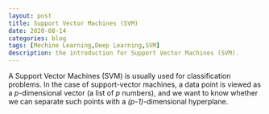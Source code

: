 ```yaml
---
layout: post
title: Support Vector Machines (SVM)
date: 2020-08-14
categories: blog
tags: [Mechine Learning,Deep Learning,SVM]
description: the introduction for Support Vector Machines (SVM).
---
```


A Support Vector Machines (SVM) is usually used for classification problems. In the case of support-vector machines, a data point is viewed as a _p_-dimensional vector (a list of _p_ numbers), and we want to know whether we can separate such points with a _(p-1)_-dimensional hyperplane.












